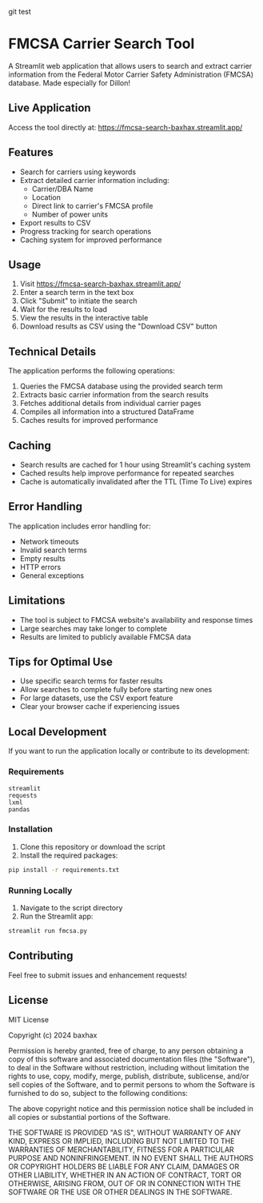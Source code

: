 git test
# FMCSA Carrier Search Tool

A Streamlit web application that allows users to search and extract carrier information from the Federal Motor Carrier Safety Administration (FMCSA) database. Made especially for Dillon!

## Live Application

Access the tool directly at: https://fmcsa-search-baxhax.streamlit.app/

## Features

- Search for carriers using keywords
- Extract detailed carrier information including:
  - Carrier/DBA Name
  - Location
  - Direct link to carrier's FMCSA profile
  - Number of power units
- Export results to CSV
- Progress tracking for search operations
- Caching system for improved performance

## Usage

1. Visit https://fmcsa-search-baxhax.streamlit.app/
2. Enter a search term in the text box
3. Click "Submit" to initiate the search
4. Wait for the results to load
5. View the results in the interactive table
6. Download results as CSV using the "Download CSV" button

## Technical Details

The application performs the following operations:
1. Queries the FMCSA database using the provided search term
2. Extracts basic carrier information from the search results
3. Fetches additional details from individual carrier pages
4. Compiles all information into a structured DataFrame
5. Caches results for improved performance

## Caching

- Search results are cached for 1 hour using Streamlit's caching system
- Cached results help improve performance for repeated searches
- Cache is automatically invalidated after the TTL (Time To Live) expires

## Error Handling

The application includes error handling for:
- Network timeouts
- Invalid search terms
- Empty results
- HTTP errors
- General exceptions

## Limitations

- The tool is subject to FMCSA website's availability and response times
- Large searches may take longer to complete
- Results are limited to publicly available FMCSA data

## Tips for Optimal Use

- Use specific search terms for faster results
- Allow searches to complete fully before starting new ones
- For large datasets, use the CSV export feature
- Clear your browser cache if experiencing issues

## Local Development

If you want to run the application locally or contribute to its development:

### Requirements

```
streamlit
requests
lxml
pandas
```

### Installation

1. Clone this repository or download the script
2. Install the required packages:
```bash
pip install -r requirements.txt
```

### Running Locally

1. Navigate to the script directory
2. Run the Streamlit app:
```bash
streamlit run fmcsa.py
```

## Contributing

Feel free to submit issues and enhancement requests!

## License

MIT License

Copyright (c) 2024 baxhax

Permission is hereby granted, free of charge, to any person obtaining a copy
of this software and associated documentation files (the "Software"), to deal
in the Software without restriction, including without limitation the rights
to use, copy, modify, merge, publish, distribute, sublicense, and/or sell
copies of the Software, and to permit persons to whom the Software is
furnished to do so, subject to the following conditions:

The above copyright notice and this permission notice shall be included in all
copies or substantial portions of the Software.

THE SOFTWARE IS PROVIDED "AS IS", WITHOUT WARRANTY OF ANY KIND, EXPRESS OR
IMPLIED, INCLUDING BUT NOT LIMITED TO THE WARRANTIES OF MERCHANTABILITY,
FITNESS FOR A PARTICULAR PURPOSE AND NONINFRINGEMENT. IN NO EVENT SHALL THE
AUTHORS OR COPYRIGHT HOLDERS BE LIABLE FOR ANY CLAIM, DAMAGES OR OTHER
LIABILITY, WHETHER IN AN ACTION OF CONTRACT, TORT OR OTHERWISE, ARISING FROM,
OUT OF OR IN CONNECTION WITH THE SOFTWARE OR THE USE OR OTHER DEALINGS IN THE
SOFTWARE.